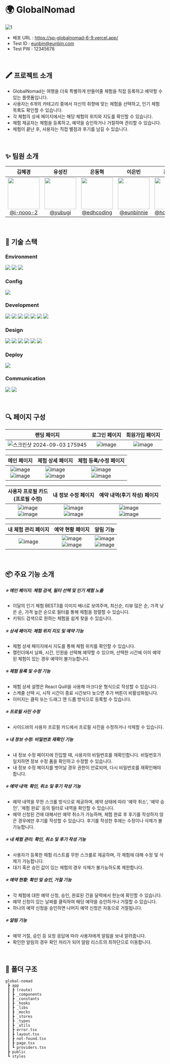# 🌍 GlobalNomad
![1](https://github.com/user-attachments/assets/682546c1-d6b3-4e85-940d-bfa2f8c1431c)
- 배포 URL : https://sp-globalnomad-6-9.vercel.app/
- Test ID : eunbin@eunbin.com
- Test PW : 12345678
<br />

## 🖍️ 프로젝트 소개
- GlobalNomad는 여행을 더욱 특별하게 만들어줄 체험을 직접 등록하고 예약할 수 있는 플랫폼입니다.
- 사용자는 6개의 카테고리 중에서 자신의 취향에 맞는 체험을 선택하고, 인기 체험 목록도 확인할 수 있습니다.
- 각 체험의 상세 페이지에서는 해당 체험의 위치와 지도를 확인할 수 있습니다.
- 체험 제공자는 체험을 등록하고, 예약을 승인하거나 거절하며 관리할 수 있습니다.
- 체험이 끝난 후, 사용자는 직접 별점과 후기를 남길 수 있습니다.
<br />

## ✨ 팀원 소개
<div align="center">

|                                                          **김혜경**                                                           |                                                           **유성진**                                                            |                                                        **은동혁**                                                        |                                                          **이은빈**                                                           |                                                        **홍서하**                                                         |
| :---------------------------------------------------------------------------------------------------------------------------: | :-----------------------------------------------------------------------------------------------------------------------------: | :----------------------------------------------------------------------------------------------------------------------: | :---------------------------------------------------------------------------------------------------------------------------: | :-----------------------------------------------------------------------------------------------------------------------: |
| [<img src="https://avatars.githubusercontent.com/u/168407977?v=4" height=100> <br/> @i-nooo-2](https://github.com/i-nooo-2) | [<img src="https://avatars.githubusercontent.com/u/141720486?v=4" height=100> <br/> @yubugi](https://github.com/yubugi) | [<img src="https://avatars.githubusercontent.com/u/156271070?v=4" height=100> <br/> @edhcoding](https://github.com/edhcoding) | [<img src="https://avatars.githubusercontent.com/u/110139747?v=4" height=100> <br/> @eunbinnie](https://github.com/eunbinnie) | [<img src="https://avatars.githubusercontent.com/u/122506809?v=4" height=100> <br/> @hongseoha](https://github.com/hongseoha) |
</div>

<br />

## 🦖 기술 스택
### Environment
<img src="https://img.shields.io/badge/Visual%20Studio%20Code-007ACC?style=for-the-badge&logo=visual-studio-code&logoColor=white"> <img src="https://img.shields.io/badge/github-181717?style=for-the-badge&logo=github&logoColor=white"> <img src="https://img.shields.io/badge/git-F05032?style=for-the-badge&logo=git&logoColor=white">

### Config
<img src="https://img.shields.io/badge/yarn-2C8EBB?style=for-the-badge&logo=yarn&logoColor=white">

### Development
<img src="https://img.shields.io/badge/next.js-000000?style=for-the-badge&logo=next.js&logoColor=white"> <img src="https://img.shields.io/badge/typescript-3178C6?style=for-the-badge&logo=typescript&logoColor=white"> <img src="https://img.shields.io/badge/react-61DAFB?style=for-the-badge&logo=react&logoColor=white"> <img src="https://img.shields.io/badge/zustand-000000?style=for-the-badge&logo=zustand&logoColor=white"> <img src="https://img.shields.io/badge/tanstackquery-FF4154?style=for-the-badge&logo=tanstackquery&logoColor=white"> <img src="https://img.shields.io/badge/swagger-85EA2D?style=for-the-badge&logo=swagger&logoColor=white"> <img src="https://img.shields.io/badge/axios-5A29E4?style=for-the-badge&logo=axios&logoColor=white">

### Design
<img src="https://img.shields.io/badge/tailwindcss-06B6D4?style=for-the-badge&logo=tailwindcss&logoColor=white"> <img src="https://img.shields.io/badge/emblacarousel-000000?style=for-the-badge&logo=emblacarousel&logoColor=white"> <img src="https://img.shields.io/badge/lottie-006699?style=for-the-badge&logo=lottie&logoColor=white"> <img src="https://img.shields.io/badge/shadcn/ui-000000?style=for-the-badge&logo=shadcn/ui&logoColor=white"> <img src="https://img.shields.io/badge/framer-0055FF?style=for-the-badge&logo=framer&logoColor=white"> <img src="https://img.shields.io/badge/reactquill-00B7E8?style=for-the-badge&logo=reactquill&logoColor=white">

### Deploy
<img src="https://img.shields.io/badge/vercel-000000?style=for-the-badge&logo=vercel&logoColor=white">

### Communication
<img src="https://img.shields.io/badge/notion-000000?style=for-the-badge&logo=notion&logoColor=white"> <img src="https://img.shields.io/badge/discord-5865F2?style=for-the-badge&logo=discord&logoColor=white">

<br />

## 🔍 페이지 구성
|랜딩 페이지|로그인 페이지|회원가입 페이지|
|:---:|:---:|:---:|
|![스크린샷 2024-09-03 175945](https://github.com/user-attachments/assets/47d28b46-920f-45a1-a66f-599dcef2c60d)|![image](https://github.com/user-attachments/assets/790bfc06-a9df-4af3-8536-13a08628bef1)|![image](https://github.com/user-attachments/assets/3a32223e-90ce-4f28-9966-525c086cff7f)|

|메인 페이지|체험 상세 페이지|체험 등록/수정 페이지|
|:---:|:---:|:---:|
|![image](https://github.com/user-attachments/assets/95a050e1-9bd2-44b4-a467-80e03b6b6551)<br/>![image](https://github.com/user-attachments/assets/a19f4ca5-80eb-4b61-ac2e-81a1d4151ba6)|![image](https://github.com/user-attachments/assets/cb72a63c-fd59-4a79-951e-3781bd29e9ca)<br/>![image](https://github.com/user-attachments/assets/e9e00a9b-82aa-4306-a803-5438f5d32de7)|![image](https://github.com/user-attachments/assets/d708aaaa-ed63-4dd5-87a6-614f4cdeb052)<br/>![image](https://github.com/user-attachments/assets/e416ba5a-ec74-4305-b5f3-55c959f66380)|

|사용자 프로필 카드<br/>(프로필 수정)|내 정보 수정 페이지|예약 내역(후기 작성) 페이지|
|:---:|:---:|:---:|
|![image](https://github.com/user-attachments/assets/2d4f9725-ad0c-48a7-a298-ec21e071ef98)<br/>![image](https://github.com/user-attachments/assets/309d0e18-6fcc-4677-949f-bb058acd9911)|![image](https://github.com/user-attachments/assets/76eb9481-aebb-44ca-8874-8245fec87484)<br/>![image](https://github.com/user-attachments/assets/6c0d9973-cfdb-4834-9a12-fd3fec53cdfb)|![image](https://github.com/user-attachments/assets/9ae093ca-8cbe-46d9-b53b-5c5cd5c9555d)<br/>![image](https://github.com/user-attachments/assets/dcaa9a8f-0f28-4461-bce5-c6beb3e8d52e)|

|내 체험 관리 페이지|예약 현황 페이지|알림 기능|
|:---:|:---:|:---:|
|![image](https://github.com/user-attachments/assets/7604c53d-d673-4e0f-9822-83d2bd255891)|![image](https://github.com/user-attachments/assets/533bd907-5748-4ec0-85ba-286ed86f8572)<br/>![image](https://github.com/user-attachments/assets/3eee64c1-4d0a-4067-8eca-8cdd9790d806)|![image](https://github.com/user-attachments/assets/f56cc03c-3bf5-479f-ab2c-897b3090fcd4)<br/>![image](https://github.com/user-attachments/assets/244e966c-da56-43d9-9641-f6df0add9b24)|

<br />

## 📦 주요 기능 소개
##### ⭐ 메인 페이지: 체험 검색, 필터 선택 및 인기 체험 노출
- 이달의 인기 체험 BEST3를 이미지 배너로 보여주며, 최신순, 리뷰 많은 순, 가격 낮은 순, 가격 높은 순으로 필터를 통해 체험을 정렬할 수 있습니다.
- 키워드 검색으로 원하는 체험을 쉽게 찾을 수 있습니다.

##### ⭐ 상세 페이지: 체험 위치 지도 및 예약 기능
- 체험 상세 페이지에서 지도를 통해 체험 위치를 확인할 수 있습니다.
- 캘린더에서 날짜, 시간, 인원을 선택해 예약할 수 있으며, 선택한 시간에 이미 예약된 체험이 있는 경우 예약이 불가능합니다.

##### ⭐ 체험 등록 및 수정 기능
- 체험 상세 설명은 React Quill을 사용해 마크다운 형식으로 작성할 수 있습니다.
- 스케줄 선택 시, 시작 시간이 종료 시간보다 늦으면 추가 버튼이 비활성화됩니다.
- 이미지는 클릭 또는 드래그 앤 드롭 방식으로 등록할 수 있습니다.

##### ⭐ 프로필 사진 수정
- 사이드바의 사용자 프로필 카드에서 프로필 사진을 수정하거나 삭제할 수 있습니다.

##### ⭐ 내 정보 수정: 비밀번호 재확인 기능
- 내 정보 수정 페이지에 진입할 때, 사용자의 비밀번호를 재확인합니다. 비밀번호가 일치하면 정보 수정 폼을 확인하고 수정할 수 있습니다.
- 내 정보 수정 페이지를 벗어날 경우 권한이 만료되며, 다시 비밀번호를 재확인해야 합니다.

##### ⭐ 예약 내역: 확인, 취소 및 후기 작성 기능
- 예약 내역을 무한 스크롤 방식으로 제공하며, 예약 상태에 따라 '예약 취소', '예약 승인', '체험 완료' 등의 필터로 내역을 확인할 수 있습니다.
- 예약 신청된 건에 대해서만 예약 취소가 가능하며, 체험 완료 후 후기를 작성하지 않은 경우에만 후기를 작성할 수 있습니다. 후기를 작성한 후에는 수정이나 삭제가 불가능합니다.

##### ⭐ 내 체험 관리: 확인, 취소 및 후기 작성 기능
- 사용자가 등록한 체험 리스트를 무한 스크롤로 제공하며, 각 체험에 대해 수정 및 삭제가 가능합니다.
- 대기 혹은 승인 값이 있는 체험의 경우 삭제가 불가능하도록 제한합니다.

##### ⭐ 예약 현황: 확인 및 승인, 거절 기능
- 각 체험에 대한 예약 신청, 승인, 완료된 건을 달력에서 한눈에 확인할 수 있습니다.
- 예약 신청이 있는 날짜를 클릭하여 해당 예약을 승인하거나 거절할 수 있습니다.
- 하나의 예약 신청을 승인하면 나머지 예약 신청은 자동으로 거절됩니다.

##### ⭐ 알림 기능
- 예약 거절, 승인 등 요청 응답에 따라 사용자에게 알림을 보내 알려줍니다.
- 확인한 알림의 경우 확인 처리가 되어 알람 리스트의 최하단으로 이동합니다.

<br />

## 📂 폴더 구조
```
global-nomad
 ┣ app
 ┃ ┣ (route)
 ┃ ┣ _components
 ┃ ┣ _constants
 ┃ ┣ _hooks
 ┃ ┣ _libs
 ┃ ┣ _mocks
 ┃ ┣ _stores
 ┃ ┣ _types
 ┃ ┣ _utils
 ┃ ┣ error.tsx
 ┃ ┣ layout.tsx
 ┃ ┣ not-found.tsx
 ┃ ┣ page.tsx
 ┃ ┗ providers.tsx
 ┣ public
 ┗ styles
```